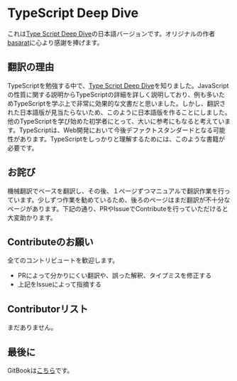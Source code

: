 # TypeScript Deep Dive
これは[Type Script Deep Dive](https://github.com/basarat/typescript-book/)の日本語バージョンです。オリジナルの作者[basarat](https://github.com/basarat)に心より感謝を捧げます。

## 翻訳の理由
TypeScriptを勉強する中で、[Type Script Deep Dive](https://github.com/basarat/typescript-book/)を知りました。JavaScriptの性質に関する説明からTypeScriptの詳細を詳しく説明しており、例も多いためTypeScriptを学ぶ上で非常に効果的な文書だと思いました。しかし、翻訳された日本語版が見当たらないため、このように日本語版を作ることにしました。他のTypeScriptを学び始めた初学者にとって、大いに参考にもなると考えています。TypeScriptは、Web開発において今後デファクトスタンダードとなる可能性があります。TypeScriptをしっかりと理解するためには、このような書籍が必要です。

## お詫び
機械翻訳でベースを翻訳し、その後、１ページずつマニュアルで翻訳作業を行っています。少しずつ作業を勧めているため、後ろのページはまだ翻訳が不十分なページがあります。下記の通り、PRやIssueでContributeを行っていただけると大変助かります。

## Contributeのお願い
全てのコントリビュートを歓迎します。
- PRによって分かりにくい翻訳や、誤った解釈、タイプミスを修正する
- 上記をIssueによって指摘する

## Contributorリスト
まだありません。

## 最後に
GitBookは[こちら](https://yohamta.gitbook.io/typescript-jp/getting-started)です。
